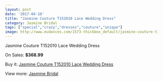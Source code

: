 ```yaml
---
layout: post
date: '2017-04-18'
title: "Jasmine Couture T152010 Lace Wedding Dress"
category: Jasmine Bridal
tags: ["special","crazy","dresses","couture","unique"]
image: http://www.eudances.com/1573-thickbox_default/jasmine-couture-t152010-lace-wedding-dress.jpg
---
```

Jasmine Couture T152010 Lace Wedding Dress

On Sales: **$368.99**
<a href="https://www.eudances.com/en/jasmine-bridal/555-jasmine-couture-t152010-lace-wedding-dress.html"><amp-img layout="responsive" width="600" height="600" src="//www.eudances.com/1573-thickbox_default/jasmine-couture-t152010-lace-wedding-dress.jpg" alt="Jasmine Couture T152010 Lace Wedding Dress 0" /></a>
<a href="https://www.eudances.com/en/jasmine-bridal/555-jasmine-couture-t152010-lace-wedding-dress.html"><amp-img layout="responsive" width="600" height="600" src="//www.eudances.com/1574-thickbox_default/jasmine-couture-t152010-lace-wedding-dress.jpg" alt="Jasmine Couture T152010 Lace Wedding Dress 1" /></a>

Buy it: [Jasmine Couture T152010 Lace Wedding Dress](https://www.eudances.com/en/jasmine-bridal/555-jasmine-couture-t152010-lace-wedding-dress.html "Jasmine Couture T152010 Lace Wedding Dress")

View more: [Jasmine Bridal](https://www.eudances.com/en/6-jasmine-bridal "Jasmine Bridal")